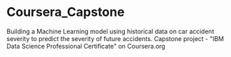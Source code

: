 # Coursera_Capstone
Building a Machine Learning model using historical data on car accident severity to predict the severity of future accidents.
Capstone project - "IBM Data Science Professional Certificate" on Coursera.org
